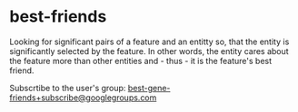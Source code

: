best-friends
============
Looking for significant pairs of a feature and an entitty so, that the entity is significantly selected by the feature. In other words, the entity cares about the feature more than other entities and - thus - it is the feature's best friend.

Subscrtibe to the user's group: best-gene-friends+subscribe@googlegroups.com

